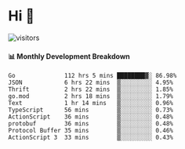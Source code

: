 # Hi 👋
 
![visitors](https://visitor-badge.glitch.me/badge?page_id=sorcererxw.sorcererx)

#### 📊 Monthly Development Breakdown

<!--START_SECTION:waka-->
```text
Go              112 hrs 5 mins ████████▓░ 86.98%
JSON            6 hrs 22 mins  ▒░░░░░░░░░ 4.95%
Thrift          2 hrs 22 mins  ▒░░░░░░░░░ 1.85%
go.mod          2 hrs 18 mins  ▒░░░░░░░░░ 1.79%
Text            1 hr 14 mins   ▒░░░░░░░░░ 0.96%
TypeScript      56 mins        ▒░░░░░░░░░ 0.73%
ActionScript    36 mins        ▒░░░░░░░░░ 0.48%
protobuf        36 mins        ▒░░░░░░░░░ 0.48%
Protocol Buffer 35 mins        ▒░░░░░░░░░ 0.46%
ActionScript 3  33 mins        ▒░░░░░░░░░ 0.43%
```
<!--END_SECTION:waka-->
